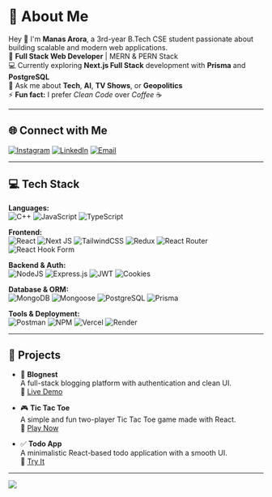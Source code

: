 # 💫 About Me
Hey 👋 I'm **Manas Arora**, a 3rd-year B.Tech CSE student passionate about building scalable and modern web applications.  
📍 **Full Stack Web Developer** | MERN & PERN Stack  
💻 Currently exploring **Next.js Full Stack** development with **Prisma** and **PostgreSQL**  
💬 Ask me about **Tech**, **AI**, **TV Shows**, or **Geopolitics**  
⚡ **Fun fact:** I prefer *Clean Code* over *Coffee* ☕

---

## 🌐 Connect with Me

[![Instagram](https://img.shields.io/badge/Instagram-%23E4405F.svg?logo=Instagram&logoColor=white)](https://instagram.com/i_manasarora)
[![LinkedIn](https://img.shields.io/badge/LinkedIn-%230077B5.svg?logo=linkedin&logoColor=white)](https://www.linkedin.com/in/manas-arora-a5b499278/)
[![Email](https://img.shields.io/badge/Email-D14836?logo=gmail&logoColor=white)](mailto:manasarora33179@gmail.com)

---

## 💻 Tech Stack

**Languages:**  
![C++](https://img.shields.io/badge/C++-00599C?style=for-the-badge&logo=c%2b%2b&logoColor=white)
![JavaScript](https://img.shields.io/badge/JavaScript-F7DF1E?style=for-the-badge&logo=javascript&logoColor=black)
![TypeScript](https://img.shields.io/badge/TypeScript-007ACC?style=for-the-badge&logo=typescript&logoColor=white)

**Frontend:**  
![React](https://img.shields.io/badge/React-20232A?style=for-the-badge&logo=react&logoColor=61DAFB)
![Next JS](https://img.shields.io/badge/Next.js-black?style=for-the-badge&logo=next.js&logoColor=white)
![TailwindCSS](https://img.shields.io/badge/TailwindCSS-38B2AC?style=for-the-badge&logo=tailwind-css&logoColor=white)
![Redux](https://img.shields.io/badge/Redux-593D88?style=for-the-badge&logo=redux&logoColor=white)
![React Router](https://img.shields.io/badge/React_Router-CA4245?style=for-the-badge&logo=react-router&logoColor=white)
![React Hook Form](https://img.shields.io/badge/React_Hook_Form-EC5990?style=for-the-badge&logo=reacthookform&logoColor=white)

**Backend & Auth:**  
![NodeJS](https://img.shields.io/badge/Node.js-339933?style=for-the-badge&logo=node.js&logoColor=white)
![Express.js](https://img.shields.io/badge/Express.js-404D59?style=for-the-badge&logo=express&logoColor=white)
![JWT](https://img.shields.io/badge/JWT-black?style=for-the-badge&logo=JSON%20web%20tokens)
![Cookies](https://img.shields.io/badge/Auth%20via%20Cookies-FFB703?style=for-the-badge&logo=cookiecutter&logoColor=black)

**Database & ORM:**  
![MongoDB](https://img.shields.io/badge/MongoDB-4ea94b?style=for-the-badge&logo=mongodb&logoColor=white)
![Mongoose](https://img.shields.io/badge/Mongoose-880000?style=for-the-badge&logo=mongoose&logoColor=white)
![PostgreSQL](https://img.shields.io/badge/PostgreSQL-316192?style=for-the-badge&logo=postgresql&logoColor=white)
![Prisma](https://img.shields.io/badge/Prisma-2D3748?style=for-the-badge&logo=prisma&logoColor=white)

**Tools & Deployment:**  
![Postman](https://img.shields.io/badge/Postman-FF6C37?style=for-the-badge&logo=postman&logoColor=white)
![NPM](https://img.shields.io/badge/NPM-CB3837?style=for-the-badge&logo=npm&logoColor=white)
![Vercel](https://img.shields.io/badge/Vercel-000000?style=for-the-badge&logo=vercel&logoColor=white)
![Render](https://img.shields.io/badge/Render-46E3B7?style=for-the-badge&logo=render&logoColor=white)

---

## 🚀 Projects

- 📝 **Blognest**  
  A full-stack blogging platform with authentication and clean UI.  
  🔗 [Live Demo](https://blognest-frontend-uukc.onrender.com/)

- 🎮 **Tic Tac Toe**  
  A simple and fun two-player Tic Tac Toe game made with React.  
  🔗 [Play Now](https://tic-tac-toe-fawn-nu.vercel.app/)

- ✅ **Todo App**  
  A minimalistic React-based todo application with a smooth UI.  
  🔗 [Try It](https://todo-app-react-six-eta.vercel.app/)

---

[![](https://visitcount.itsvg.in/api?id=ManasArora33&icon=0&color=0)](https://visitcount.itsvg.in)

